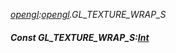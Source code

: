 _[opengl](../../modules/opengl/opengl-module.md):[opengl](../../modules/opengl/opengl-module.md).GL\_TEXTURE\_WRAP\_S_
##### Const GL\_TEXTURE\_WRAP\_S:[Int](../../modules/wonkey/wonkey-types-int.md)
